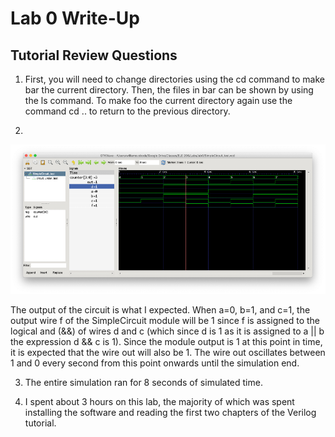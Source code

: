 # Lab 0 Write-Up

## Tutorial Review Questions

1. First, you will need to change directories using the cd command to make bar the current directory. Then, the files in bar can be shown by using the ls command. To make foo the current directory again use the command cd .. to return to the previous directory.

2. 

![screenshot](screenshot.png)

The output of the circuit is what I expected. When a=0, b=1, and c=1, the output wire f of the SimpleCircuit module will be 1 since f is assigned to the logical and (&&) of wires d and c (which since d is 1 as it is assigned to a || b the expression d && c is 1). Since the module output is 1 at this point in time, it is expected that the wire out will also be 1. The wire out oscillates between 1 and 0 every second from this point onwards until the simulation end.

3. The entire simulation ran for 8 seconds of simulated time.

4. I spent about 3 hours on this lab, the majority of which was spent installing the software and reading the first two chapters of the Verilog tutorial.
